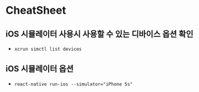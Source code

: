 # CheatSheet

## iOS 시뮬레이터 사용시 사용할 수 있는 디바이스 옵션 확인
- `xcrun simctl list devices`

## iOS 시뮬레이터 옵션
- `react-native run-ios --simulator="iPhone 5s"`